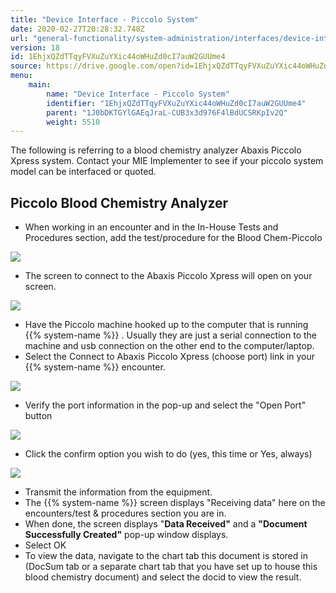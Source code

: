 ```yaml
---
title: "Device Interface - Piccolo System"
date: 2020-02-27T20:28:32.748Z
url: "general-functionality/system-administration/interfaces/device-interface-piccolo-system.html"
version: 18
id: 1EhjxQZdTTqyFVXuZuYXic44oWHuZd0cI7auW2GUUme4
source: https://drive.google.com/open?id=1EhjxQZdTTqyFVXuZuYXic44oWHuZd0cI7auW2GUUme4
menu:
    main:
        name: "Device Interface - Piccolo System"
        identifier: "1EhjxQZdTTqyFVXuZuYXic44oWHuZd0cI7auW2GUUme4"
        parent: "1J0bDKTGYlGAEqJraL-CUB3x3d976F4lBdUCSRKpIv2Q"
        weight: 5510
---
```

The following is referring to a blood chemistry analyzer Abaxis Piccolo Xpress system. Contact your MIE Implementer to see if your piccolo system model can be interfaced or quoted.

## Piccolo Blood Chemistry Analyzer

* When working in an encounter and in the In-House Tests and Procedures section, add the test/procedure for the Blood Chem-Piccolo

![](../../../external_files/b65ac058f2e9770a56cb740db77e6afa.png)

* The screen to connect to the Abaxis Piccolo Xpress will open on your screen.

![](../../../external_files/47dd2947f97cd97601198761e19e2816.png)

* Have the Piccolo machine hooked up to the computer that is running {{% system-name %}} . Usually they are just a serial connection to the machine and usb connection on the other end to the computer/laptop.
* Select the Connect to Abaxis Piccolo Xpress (choose port) link in your {{% system-name %}} encounter.

![](../../../external_files/74c5a4997bb7392e4c9ec850510d867a.png)

* Verify the port information in the pop-up and select the "Open Port" button

![](../../../external_files/c7308ab08e0fe9c77f754f2aac755632.png)

* Click the confirm option you wish to do (yes, this time or Yes, always)

![](../../../external_files/77817c64e4bef65f6dd0b1776c39ec47.png)

* Transmit the information from the equipment.
* The {{% system-name %}} screen displays "Receiving data" here on the encounters/test & procedures section you are in.
* When done, the screen displays "<strong>Data Received"</strong> and a <strong>"Document Successfully Created"</strong> pop-up window displays.
* Select OK
* To view the data, navigate to the chart tab this document is stored in (DocSum tab or a separate chart tab that you have set up to house this blood chemistry document) and select the docid to view the result.
